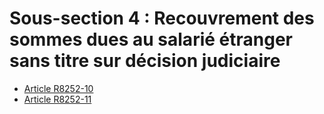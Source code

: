 # Sous-section 4 : Recouvrement des sommes dues au salarié étranger sans titre sur décision judiciaire

* [Article R8252-10](./LEGIARTI000024885992.md)
* [Article R8252-11](./LEGIARTI000024885994.md)
